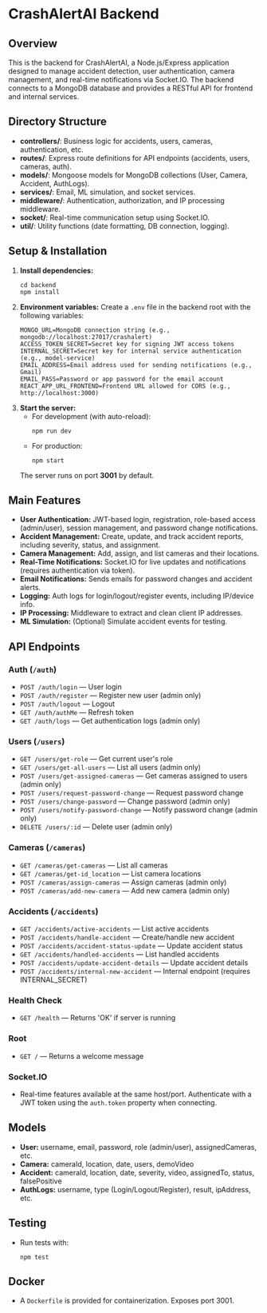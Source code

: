 CrashAlertAI Backend
====================

Overview
--------
This is the backend for CrashAlertAI, a Node.js/Express application designed to manage accident detection, user authentication, camera management, and real-time notifications via Socket.IO. The backend connects to a MongoDB database and provides a RESTful API for frontend and internal services.

Directory Structure
-------------------
- **controllers/**: Business logic for accidents, users, cameras, authentication, etc.
- **routes/**: Express route definitions for API endpoints (accidents, users, cameras, auth).
- **models/**: Mongoose models for MongoDB collections (User, Camera, Accident, AuthLogs).
- **services/**: Email, ML simulation, and socket services.
- **middleware/**: Authentication, authorization, and IP processing middleware.
- **socket/**: Real-time communication setup using Socket.IO.
- **util/**: Utility functions (date formatting, DB connection, logging).

Setup & Installation
--------------------
1. **Install dependencies:**
   ```
   cd backend
   npm install
   ```
2. **Environment variables:** Create a `.env` file in the backend root with the following variables:
   ```
   MONGO_URL=MongoDB connection string (e.g., mongodb://localhost:27017/crashalert)
   ACCESS_TOKEN_SECRET=Secret key for signing JWT access tokens
   INTERNAL_SECRET=Secret key for internal service authentication (e.g., model-service)
   EMAIL_ADDRESS=Email address used for sending notifications (e.g., Gmail)
   EMAIL_PASS=Password or app password for the email account
   REACT_APP_URL_FRONTEND=Frontend URL allowed for CORS (e.g., http://localhost:3000)
   ```
3. **Start the server:**
   - For development (with auto-reload):
     ```
     npm run dev
     ```
   - For production:
     ```
     npm start
     ```
   The server runs on port **3001** by default.

Main Features
-------------
- **User Authentication:** JWT-based login, registration, role-based access (admin/user), session management, and password change notifications.
- **Accident Management:** Create, update, and track accident reports, including severity, status, and assignment.
- **Camera Management:** Add, assign, and list cameras and their locations.
- **Real-Time Notifications:** Socket.IO for live updates and notifications (requires authentication via token).
- **Email Notifications:** Sends emails for password changes and accident alerts.
- **Logging:** Auth logs for login/logout/register events, including IP/device info.
- **IP Processing:** Middleware to extract and clean client IP addresses.
- **ML Simulation:** (Optional) Simulate accident events for testing.

API Endpoints
-------------
### Auth (`/auth`)
- `POST /auth/login` — User login
- `POST /auth/register` — Register new user (admin only)
- `POST /auth/logout` — Logout
- `GET /auth/authMe` — Refresh token
- `GET /auth/logs` — Get authentication logs (admin only)

### Users (`/users`)
- `GET /users/get-role` — Get current user's role
- `GET /users/get-all-users` — List all users (admin only)
- `POST /users/get-assigned-cameras` — Get cameras assigned to users (admin only)
- `POST /users/request-password-change` — Request password change
- `POST /users/change-password` — Change password (admin only)
- `POST /users/notify-password-change` — Notify password change (admin only)
- `DELETE /users/:id` — Delete user (admin only)

### Cameras (`/cameras`)
- `GET /cameras/get-cameras` — List all cameras
- `GET /cameras/get-id_location` — List camera locations
- `POST /cameras/assign-cameras` — Assign cameras (admin only)
- `POST /cameras/add-new-camera` — Add new camera (admin only)

### Accidents (`/accidents`)
- `GET /accidents/active-accidents` — List active accidents
- `POST /accidents/handle-accident` — Create/handle new accident
- `POST /accidents/accident-status-update` — Update accident status
- `GET /accidents/handled-accidents` — List handled accidents
- `POST /accidents/update-accident-details` — Update accident details
- `POST /accidents/internal-new-accident` — Internal endpoint (requires INTERNAL_SECRET)

### Health Check
- `GET /health` — Returns 'OK' if server is running

### Root
- `GET /` — Returns a welcome message

### Socket.IO
- Real-time features available at the same host/port. Authenticate with a JWT token using the `auth.token` property when connecting.

Models
------
- **User:** username, email, password, role (admin/user), assignedCameras, etc.
- **Camera:** cameraId, location, date, users, demoVideo
- **Accident:** cameraId, location, date, severity, video, assignedTo, status, falsePositive
- **AuthLogs:** username, type (Login/Logout/Register), result, ipAddress, etc.

Testing
-------
- Run tests with:
  ```
  npm test
  ```

Docker
------
- A `Dockerfile` is provided for containerization. Exposes port 3001.

